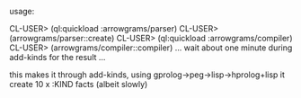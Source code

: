 usage:

CL-USER> (ql:quickload :arrowgrams/parser)
CL-USER> (arrowgrams/parser::create)
CL-USER> (ql:quickload :arrowgrams/compiler)
CL-USER> (arrowgrams/compiler::compiler)
... wait about one minute during add-kinds for the result ...

this makes it through add-kinds, using gprolog->peg->lisp->hprolog+lisp
it create 10 x :KIND facts (albeit slowly)
